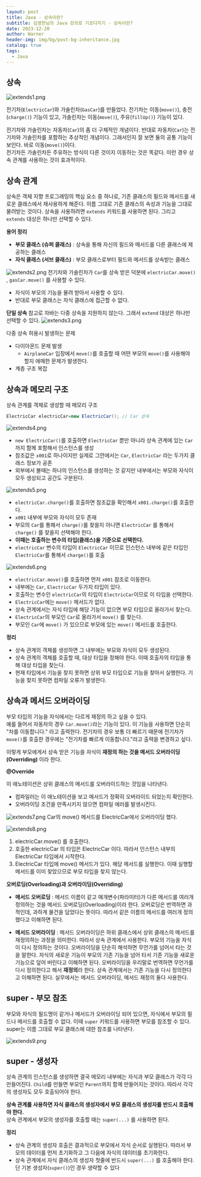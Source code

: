 ```yaml
---
layout: post
title: Java - 상속이란?
subtitle: 김영한님의 Java 강의로 기초다지기 - 상속이란?
date: 2023-12-20
author: Warner
header-img: img/bg/post-bg-inheritance.jpg
catalog: true
tags:
  - Java
---
```


## 상속

![extends1.png](/img/post/2023-12-20/extends1.png)

전기차(`ElectricCar`)와 가솔린차(`GasCar`)를 만들었다. 전기차는 이동(`move()`), 충전(`charge()`) 기능이 있고, 가솔린차는 이동(`move()`), 주유(`fillUp()`)
기능이 있다.

전기차와 가솔린차는 자동차(`Car`)의 좀 더 구체적인 개념이다. 반대로 자동차(`Car`)는 전기차와 가솔린차를 포함하는 추상적인 개념이다. 그래서인지 잘 보면 둘의 공통 기능이 보인다. 바로
이동(`move()`)이다.\
전기차든 가솔린차든 주유하는 방식이 다른 것이지 이동하는 것은 똑같다. 이런 경우 상속 관계를 사용하는 것이 효과적이다.

## 상속 관계

상속은 객체 지향 프로그래밍의 핵심 요소 중 하나로, 기존 클래스의 필드와 메서드를 새로운 클래스에서 재사용하게 해준다. 이름 그대로 기존 클래스의 속성과 기능을 그대로 물려받는 것이다. 상속을
사용하려면 `extends` 키워드를 사용하면 된다. 그리고 `extends` 대상은 하나만 선택할 수 있다.

**용어 정리**

- **부모 클래스 (슈퍼 클래스)** : 상속을 통해 자신의 필드와 메서드를 다른 클래스에 제공하는 클래스
- **자식 클래스 (서브 클래스)** : 부모 클래스로부터 필드와 메서드를 상속받는 클래스

![extends2.png](/img/post/2023-12-20/extends2.png)
전기차와 가솔린차가 `Car`를 상속 받은 덕분에 `electricCar.move()` , `gasCar.move()` 를 사용할 수 있다.

- 자식이 부모의 기능을 물려 받아서 사용할 수 있다.
- 반대로 부모 클래스는 자식 클래스에 접근할 수 없다.

**단일 상속**
참고로 자바는 다중 상속을 지원하지 않는다. 그래서 `extend` 대상은 하나만 선택할 수 있다.
![extends3.png](/img/post/2023-12-20/extends3.png)

다중 상속 허용시 발생하는 문제

- 다이아몬드 문제 발생
    - `AirplaneCar` 입장에서 `move()`를 호출할 때 어떤 부모의 `move()`를 사용해야 할지 애매한 문제가 발생한다.
- 계층 구조 복잡

## 상속과 메모리 구조

상속 관계를 객체로 생성할 때 메모리 구조

~~~java
ElectricCar electricCar=new ElectricCar(); // Car 상속
~~~

![extends4.png](/img/post/2023-12-20/extends4.png)

- `new ElectricCar()`를 호출하면 `ElectricCar` 뿐만 아니라 상속 관계에 있는 `Car` 까지 함께 포함해서 인스턴스를 생성
- 참조값은 `x001`로 하나이지만 실제로 그안에서는 `Car`, `ElectricCar` 라는 두가지 클래스 정보가 공존
- 외부에서 볼때는 하나의 인스턴스를 생성하는 것 같지만 내부에서는 부모와 자식이 모두 생성되고 공간도 구분된다.

![extends5.png](/img/post/2023-12-20/extends5.png)

- `electricCar.charge()`를 호출하면 참조값을 확인해서 `x001.charge()`를 호출한다.
- `x001` 내부에 부모와 자식이 모두 존재
- 부모의 `Car`를 통해서 `charge()`를 찾을지 아니면 `ElectricCar` 를 통해서 `charge()` 를 찾을지 선택해야 한다.
- **이때는 호출하는 변수의 타입(클래스)을 기준으로 선택한다.**
- `electricCar` 변수의 타입이 `ElectricCar` 이므로 인스턴스 내부에 같은 타입인 `ElectricCar`를 통해서 `charge()`를 호출

![extends6.png](/img/post/2023-12-20/extends6.png)

- `electricCar.move()`를 호출하면 먼저 `x001` 참조로 이동한다.
- 내부에는 `Car`, `ElectricCar` 두가지 타입이 있다.
- 호출하는 변수인 `electricCar`의 타입이 `ElectricCar`이므로 이 타입을 선택한다.
- `ElectricCar`에는 `move()` 메서드가 없다.
- 상속 관계에서는 자식 타입에 해당 기능이 없으면 부모 타입으로 올라가서 찾는다.
- `ElectricCar`의 부모인 `Car`로 올라가서 `move()` 를 찾는다.
- 부모인 `Car`에 `move()` 가 있으므로 부모에 있는 `move()` 메서드를 호출한다.

**정리**

- 상속 관계의 객체를 생성하면 그 내부에는 부모와 자식이 모두 생성된다.
- 상속 관계의 객체를 호출할 때, 대상 타입을 정해야 한다. 이때 호출자의 타입을 통해 대상 타입을 찾는다.
- 현재 타입에서 기능을 찾지 못하면 상위 부모 타입으로 기능을 찾아서 실행한다. 기능을 찾지 못하면 컴파일 오류가 발생한다.

## 상속과 메서드 오버라이딩

부모 타입의 기능을 자식에서는 다르게 재정의 하고 싶을 수 있다.\
예를 들어서 자동차의 경우 `Car.move()`라는 기능이 있다. 이 기능을 사용하면 단순히 "차를 이동합니다." 라고 출력한다.
전기차의 경우 보통 더 빠르기 때문에 전기차가 `move()`를 호출한 경우에는 "전기차를 빠르게 이동합니다."라고 출력을 변경하고 싶다.

이렇게 부모에게서 상속 받은 기능을 자식이 **재정의 하는 것을 메서드 오버라이딩(Overriding)** 이라 한다.

**@Override**

이 애노테이션은 상위 클래스의 메서드를 오버라이드하는 것임을 나타낸다.

- 컴파일러는 이 애노테이션을 보고 메서드가 정확히 오버라이드 되었는지 확인한다.
- 오버라이딩 조건을 만족시키지 않으면 컴파일 에러를 발생시킨다.

![extends7.png](/img/post/2023-12-20/extends7.png)
Car의 move() 메서드를 ElectricCar에서 오버라이딩 했다.

![extends8.png](/img/post/2023-12-20/extends8.png)

1. electricCar.move() 를 호출한다.
2. 호출한 electricCar 의 타입은 ElectricCar 이다. 따라서 인스턴스 내부의 ElectricCar 타입에서 시작한다.
3. ElectricCar 타입에 move() 메서드가 있다. 해당 메서드를 실행한다. 이때 실행할 메서드를 이미 찾았으므로 부모 타입을 찾지 않는다.

**오버로딩(Overloading)과 오버라이딩(Overriding)**

- **메서드 오버로딩** : 메서드 이름이 같고 매개변수(파라미터)가 다른 메서드를 여러개 정의하는 것을 메서드 오버로딩(Overloading)이라 한다. 오버로딩은 번역하면 과적인데, 과하게 물건을 담았다는
  뜻이다.
  따라서 같은 이름의 메서드를 여러개 정의했다고 이해하면 된다.


- **메서드 오버라이딩** : 메서드 오버라이딩은 하위 클래스에서 상위 클래스의 메서드를 재정의하는 과정을 의미한다. 따라서 상속 관계에서 사용한다. 부모의 기능을 자식이 다시 정의하는 것이다. 오버라이딩을 단순히
  해석하면 무언가를 넘어서 타는 것을 말한다. 자식의 새로운 기능이 부모의 기존 기능을 넘어 타서 기존 기능을 새로운 기능으로 덮어 버린다고 이해하면 된다. 오버라이딩을 우리말로 번역하면 무언가를 다시 정의한다고
  해서 **재정의**라 한다. 상속 관계에서는 기존 기능을 다시 정의한다고 이해하면 된다. 실무에서는 메서드 오버라이딩, 메서드 재정의 둘다 사용한다.

## super - 부모 참조

부모와 자식의 필드명이 같거나 메서드가 오버라이딩 되어 있으면, 자식에서 부모의 필드나 메서드를 호출할 수 없다.
이때 `super` 키워드를 사용하면 부모를 참조할 수 있다. super는 이름 그대로 부모 클래스에 대한 참조를 나타낸다.

![extends9.png](/img/post/2023-12-20/extends9.png)

## super - 생성자

상속 관계의 인스턴스를 생성하면 결국 메모리 내부에는 자식과 부모 클래스가 각각 다 만들어진다. `Child`를 만들면 부모인 `Parent`까지 함께 만들어지는 것이다. 따라서 각각의 생성자도 모두 호출되어야
한다.

**상속 관계를 사용하면 자식 클래스의 생성자에서 부모 클래스의 생성자를 반드시 호출해야 한다.**\
상속 관계에서 부모의 생성자를 호출할 때는 `super(...)` 를 사용하면 된다.

**정리**

- 상속 관계의 생성자 호출은 결과적으로 부모에서 자식 순서로 실행된다. 따라서 부모의 데이터를 먼저 초기화하고 그 다음에 자식의 데이터를 초기화한다.
- 상속 관계에서 자식 클래스의 생성자 첫줄에 반드시 `super(...)` 를 호출해야 한다. 단 기본 생성자(`super()`)인 경우 생략할 수 있다
